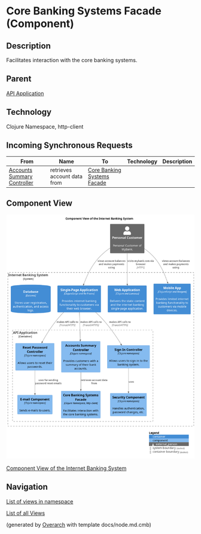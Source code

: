 
# Core Banking Systems Facade (Component)
## Description
Facilitates interaction with the core banking systems.

## Parent
[API Application](../../../mybank/digital-banking/internet-banking-system/api-application.md)

## Technology
Clojure Namespace, http-client
## Incoming Synchronous Requests 
| From | Name | To | Technology | Description |
|---|---|---|---|---|
| [Accounts Summary Controller](../../../mybank/digital-banking/internet-banking-system/accounts-summary-controller.md) | retrieves account data from | [Core Banking Systems Facade](../../../mybank/digital-banking/internet-banking-system/core-banking-systems-facade.md) |  |  |

## Component View
![Component View of the Internet Banking System](../../../mybank/digital-banking/internet-banking-system/component-view.png)

[Component View of the Internet Banking System](../../../mybank/digital-banking/internet-banking-system/component-view.md)


## Navigation
[List of views in namespace](./views-in-namespace.md)

[List of all Views](../../../views.md)


(generated by [Overarch](https://github.com/soulspace-org/overarch) with template docs/node.md.cmb)
